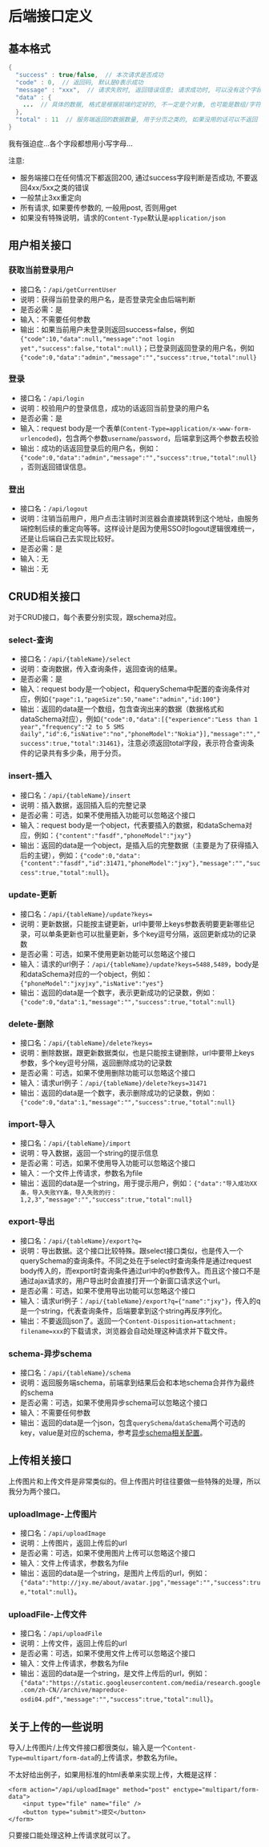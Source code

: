 # 后端接口定义

## 基本格式

```java
{
  "success" : true/false,  // 本次请求是否成功
  "code" : 0,  // 返回码, 默认是0表示成功
  "message" : "xxx",  // 请求失败时, 返回错误信息; 请求成功时, 可以没有这个字段或为空
  "data" : {
    ...  // 具体的数据, 格式是根据前端约定好的, 不一定是个对象, 也可能是数组/字符串之类的
  },
  "total" : 11  // 服务端返回的数据数量, 用于分页之类的, 如果没用的话可以不返回
}
```

我有强迫症...各个字段都想用小写字母...

注意:
* 服务端接口在任何情况下都返回200, 通过success字段判断是否成功, 不要返回4xx/5xx之类的错误
* 一般禁止3xx重定向
* 所有请求, 如果要传参数的, 一般用post, 否则用get
* 如果没有特殊说明，请求的`Content-Type`默认是`application/json`

## 用户相关接口

### 获取当前登录用户

* 接口名：`/api/getCurrentUser`
* 说明：获得当前登录的用户名，是否登录完全由后端判断
* 是否必需：是
* 输入：不需要任何参数
* 输出：如果当前用户未登录则返回success=false，例如`{"code":10,"data":null,"message":"not login yet","success":false,"total":null}`；已登录则返回登录的用户名，例如`{"code":0,"data":"admin","message":"","success":true,"total":null}`

### 登录

* 接口名：`/api/login`
* 说明：校验用户的登录信息，成功的话返回当前登录的用户名
* 是否必需：是
* 输入：request body是一个表单(`Content-Type=application/x-www-form-urlencoded`)，包含两个参数`username`/`password`，后端拿到这两个参数去校验
* 输出：成功的话返回登录后的用户名，例如：`{"code":0,"data":"admin","message":"","success":true,"total":null}`，否则返回错误信息。

### 登出

* 接口名：`/api/logout`
* 说明：注销当前用户，用户点击注销时浏览器会直接跳转到这个地址，由服务端控制后续的重定向等等。这样设计是因为使用SSO时logout逻辑很难统一，还是让后端自己去实现比较好。
* 是否必需：是
* 输入：无
* 输出：无

## CRUD相关接口

对于CRUD接口，每个表要分别实现，跟schema对应。

### select-查询

* 接口名：`/api/{tableName}/select`
* 说明：查询数据，传入查询条件，返回查询的结果。
* 是否必需：是
* 输入：request body是一个object，和querySchema中配置的查询条件对应，例如`{"page":1,"pageSize":50,"name":"admin","id:100"}`
* 输出：返回的data是一个数组，包含查询出来的数据（数据格式和dataSchema对应），例如`{"code":0,"data":[{"experience":"Less than 1 year","frequency":"2 to 5 SMS daily","id":6,"isNative":"no","phoneModel":"Nokia"}],"message":"","success":true,"total":31461}`，注意必须返回total字段，表示符合查询条件的记录共有多少条，用于分页。

### insert-插入

* 接口名：`/api/{tableName}/insert`
* 说明：插入数据，返回插入后的完整记录
* 是否必需：可选，如果不使用插入功能可以忽略这个接口
* 输入：request body是一个object，代表要插入的数据，和dataSchema对应，例如：`{"content":"fasdf","phoneModel":"jxy"}`
* 输出：返回的data是一个object，是插入后的完整数据（主要是为了获得插入后的主键），例如：`{"code":0,"data":{"content":"fasdf","id":31471,"phoneModel":"jxy"},"message":"","success":true,"total":null}`。

### update-更新

* 接口名：`/api/{tableName}/update?keys=`
* 说明：更新数据，只能按主键更新，url中要带上keys参数表明要更新哪些记录，可以单条更新也可以批量更新，多个key逗号分隔，返回更新成功的记录数
* 是否必需：可选，如果不使用更新功能可以忽略这个接口
* 输入：请求的url例子：`/api/{tableName}/update?keys=5488,5489`，body是和dataSchema对应的一个object，例如：`{"phoneModel":"jxyjxy","isNative":"yes"}`
* 输出：返回的data是一个数字，表示更新成功的记录数，例如：`{"code":0,"data":1,"message":"","success":true,"total":null}`

### delete-删除

* 接口名：`/api/{tableName}/delete?keys=`
* 说明：删除数据，跟更新数据类似，也是只能按主键删除，url中要带上keys参数，多个key逗号分隔，返回删除成功的记录数
* 是否必需：可选，如果不使用删除功能可以忽略这个接口
* 输入：请求url例子：`/api/{tableName}/delete?keys=31471`
* 输出：返回的data是一个数字，表示删除成功的记录数，例如：`{"code":0,"data":1,"message":"","success":true,"total":null}`

### import-导入

* 接口名：`/api/{tableName}/import`
* 说明：导入数据，返回一个string的提示信息
* 是否必需：可选，如果不使用导入功能可以忽略这个接口
* 输入：一个文件上传请求，参数名为file
* 输出：返回的data是一个string，用于提示用户，例如：`{"data":"导入成功XX条，导入失败YY条，导入失败的行：1,2,3","message":"","success":true,"total":null}`

### export-导出

* 接口名：`/api/{tableName}/export?q=`
* 说明：导出数据。这个接口比较特殊。跟select接口类似，也是传入一个querySchema的查询条件。不同之处在于select时查询条件是通过request body传入的，而export时查询条件通过url中的q参数传入。而且这个接口不是通过ajax请求的，用户导出时会直接打开一个新窗口请求这个url。
* 是否必需：可选，如果不使用导出功能可以忽略这个接口
* 输入：请求url例子：`/api/{tableName}/export?q={"name":"jxy"}`，传入的q是一个string，代表查询条件，后端要拿到这个string再反序列化。
* 输出：不要返回json了。返回一个`Content-Disposition=attachment; filename=xxx`的下载请求，浏览器会自动处理这种请求并下载文件。

### schema-异步schema

* 接口名：`/api/{tableName}/schema`
* 说明：返回服务端schema，前端拿到结果后会和本地schema合并作为最终的schema
* 是否必需：可选，如果不使用异步schema可以忽略这个接口
* 输入：不需要任何参数
* 输出：返回的data是一个json，包含`querySchema`/`dataSchema`两个可选的key，value是对应的schema，参考[异步schema相关配置](AsyncSchema.md)。

## 上传相关接口

上传图片和上传文件是非常类似的。但上传图片时往往要做一些特殊的处理，所以我分为两个接口。

### uploadImage-上传图片

* 接口名：`/api/uploadImage`
* 说明：上传图片，返回上传后的url
* 是否必需：可选，如果不使用图片上传可以忽略这个接口
* 输入：文件上传请求，参数名为file
* 输出：返回的data是一个string，是图片上传后的url，例如：`{"data":"http://jxy.me/about/avatar.jpg","message":"","success":true,"total":null}`。

### uploadFile-上传文件

* 接口名：`/api/uploadFile`
* 说明：上传文件，返回上传后的url
* 是否必需：可选，如果不使用文件上传可以忽略这个接口
* 输入：文件上传请求，参数名为file
* 输出：返回的data是一个string，是文件上传后的url，例如：`{"data":"https://static.googleusercontent.com/media/research.google.com/zh-CN//archive/mapreduce-osdi04.pdf","message":"","success":true,"total":null}`。

## 关于上传的一些说明

导入/上传图片/上传文件接口都很类似，输入是一个`Content-Type=multipart/form-data`的上传请求，参数名为file。

不太好给出例子，如果用标准的html表单来实现上传，大概是这样：
```
<form action="/api/uploadImage" method="post" enctype="multipart/form-data">
	<input type="file" name="file" />
	<button type="submit">提交</button>
</form>
```
只要接口能处理这种上传请求就可以了。
